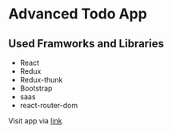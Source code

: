 # Advanced Todo App

## Used Framworks and Libraries

- React
- Redux
- Redux-thunk
- Bootstrap
- saas
- react-router-dom

Visit app via [link](https://advanced-todo.vercel.app/)